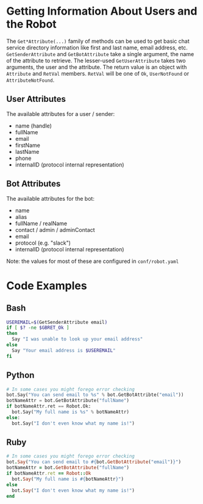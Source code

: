 # Getting Information About Users and the Robot
The `Get*Attribute(...)` family of methods can be used to get basic chat service directory information like first and last name, email address, etc. `GetSenderAttribute` and `GetBotAttribute` take a single argument, the name of the attribute to retrieve. The lesser-used `GetUserAttribute` takes two arguments, the user and the attribute. The return value is an object with `Attribute` and `RetVal` members. `RetVal` will be one of `Ok`, `UserNotFound` or `AttributeNotFound`.

## User Attributes
The available attributes for a user / sender:
 * name (handle)
 * fullName
 * email
 * firstName
 * lastName
 * phone
 * internalID (protocol internal representation)

## Bot Attributes
The available attributes for the bot:
 * name
 * alias
 * fullName / realName
 * contact / admin / adminContact
 * email
 * protocol (e.g. "slack")
 * internalID (protocol internal representation)

Note: the values for most of these are configured in `conf/robot.yaml`

# Code Examples
## Bash
```bash
USEREMAIL=$(GetSenderAttribute email)
if [ $? -ne $GBRET_Ok ]
then
  Say "I was unable to look up your email address"
else
  Say "Your email address is $USEREMAIL"
fi
```

## Python
```python
# In some cases you might forego error checking
bot.Say("You can send email to %s" % bot.GetBotAttribte("email"))
botNameAttr = bot.GetBotAttribute("fullName")
if botNameAttr.ret == Robot.Ok:
  bot.Say("My full name is %s" % botNameAttr)
else:
  bot.Say("I don't even know what my name is!")
```

## Ruby
```ruby
# In some cases you might forego error checking
bot.Say("You can send email to #{bot.GetBotAttribute("email")}")
botNameAttr = bot.GetBotAttribute("fullName")
if botNameAttr.ret == Robot::Ok
  bot.Say("My full name is #{botNameAttr}")
else
  bot.Say("I don't even know what my name is!")
end
```
